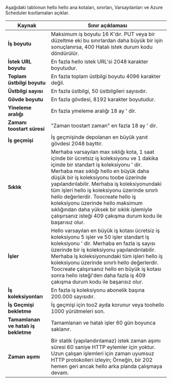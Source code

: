 Aşağıdaki tablonun hello hello ana kotaları, sınırları, Varsayılanları ve Azure Scheduler kısıtlamaları açıklar.

| Kaynak | Sınır açıklaması |
| --- | --- |
| **İş boyutu** |Maksimum iş boyutu 16 K'dır. PUT veya bir düzeltme eki bu sınırlardan daha büyük bir işin sonuçlanırsa, 400 Hatalı istek durum kodu döndürülür. |
| **İstek URL boyutu** |En fazla hello istek URL'si 2048 karakter boyutudur. |
| **Toplam üstbilgi boyutu** |En fazla toplam üstbilgi boyutu 4096 karakter değil. |
| **Üstbilgi sayısı** |En fazla üstbilgi, 50 üstbilgileri sayısıdır. |
| **Gövde boyutu** |En fazla gövdesi, 8192 karakter boyutudur. |
| **Yineleme aralığı** |En fazla yineleme aralığı 18 ay ' dir. |
| **Zamanı toostart süresi** |"Zaman toostart zaman" en fazla 18 ay ' dir. |
| **İş geçmişi** |İş geçmişinde depolanan en büyük yanıt gövdesi 2048 bayttır. |
| **Sıklık** |Merhaba varsayılan max sıklığı kota, 1 saat içinde bir ücretsiz iş koleksiyonu ve 1 dakika içinde bir standart iş koleksiyonu ' dir. Merhaba max sıklığı hello en büyük daha düşük bir iş koleksiyonu toobe üzerinde yapılandırılabilir. Merhaba iş koleksiyonundaki tüm işleri hello iş koleksiyonu üzerinde sınırlı hello değerlerdir. Toocreate hello iş koleksiyonu üzerinde hello maksimum sıklığından daha yüksek bir sıklık işlemiyle çalışırsanız isteği 409 çakışma durum kodu ile başarısız olur. |
| **İşler** |Hello varsayılan en büyük iş kotası ücretsiz iş koleksiyonu 5 işler ve 50 işler standart iş koleksiyonu ' dir. Merhaba en fazla iş sayısı üzerinde bir iş koleksiyonu yapılandırılabilir. Merhaba iş koleksiyonundaki tüm işleri hello iş koleksiyonu üzerinde sınırlı hello değerlerdir. Toocreate çalışırsanız hello en büyük iş kotası sonra hello isteği'den daha fazla iş 409 çakışma durum kodu ile başarısız olur. |
| **İş koleksiyonları** |En fazla iş koleksiyonu abonelik başına 200.000 sayısıdır. |
| **İş Geçmişi bekletme** |İş geçmişi için too2 ayda korunur veya toohello 1000 yürütmeleri son. |
| **Tamamlanan ve hatalı iş bekletme** |Tamamlanan ve hatalı işler 60 gün boyunca saklanır. |
| **Zaman aşımı** |Bir statik (yapılandırılamaz) istek zaman aşımı süresi 60 saniye HTTP eylemler için yoktur. Uzun çalışan işlemleri için zaman uyumsuz HTTP protokolleri izleyin; Örneğin, bir 202 hemen geri ancak hello arka planda çalışmaya devam. |

